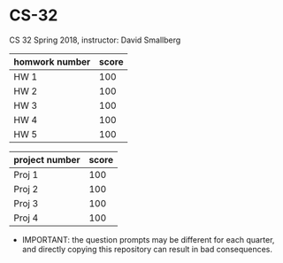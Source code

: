 # CS-32
CS 32 Spring 2018, instructor: David Smallberg

| homwork number | score |
|------|-------|
| HW 1 | 100 | 
| HW 2 | 100 | 
| HW 3 | 100 | 
| HW 4 | 100 | 
| HW 5 | 100 | 


| project number | score |
|------|-------|
| Proj 1 | 100 | 
| Proj 2 | 100 | 
| Proj 3 | 100 | 
| Proj 4 | 100 | 

* IMPORTANT: the question prompts may be different for each quarter, and directly copying this repository can result in bad consequences.
